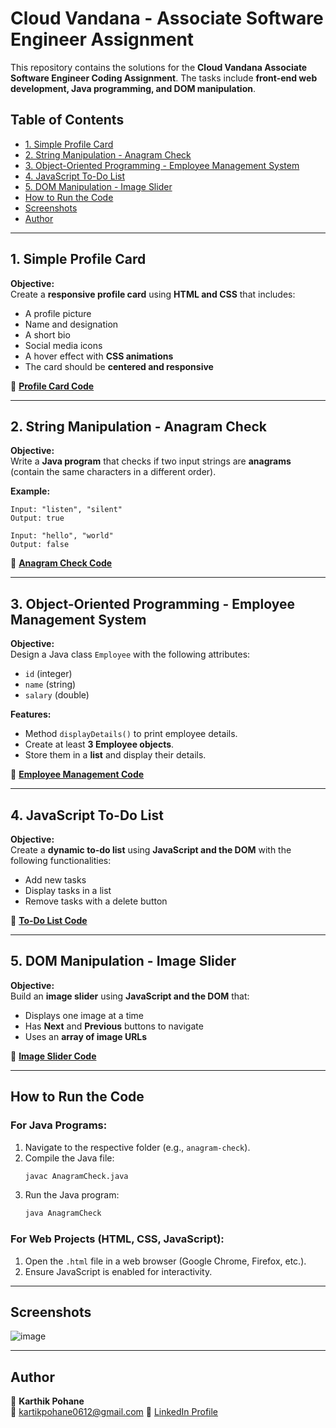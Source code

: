  # Cloud Vandana - Associate Software Engineer Assignment

This repository contains the solutions for the **Cloud Vandana Associate Software Engineer Coding Assignment**. The tasks include **front-end web development, Java programming, and DOM manipulation**.

## **Table of Contents**
- [1. Simple Profile Card](#1-simple-profile-card)
- [2. String Manipulation - Anagram Check](#2-string-manipulation---anagram-check)
- [3. Object-Oriented Programming - Employee Management System](#3-object-oriented-programming---employee-management-system)
- [4. JavaScript To-Do List](#4-javascript-to-do-list)
- [5. DOM Manipulation - Image Slider](#5-dom-manipulation---image-slider)
- [How to Run the Code](#how-to-run-the-code)
- [Screenshots](#screenshots)
- [Author](#author)

---

## **1. Simple Profile Card**
**Objective:**  
Create a **responsive profile card** using **HTML and CSS** that includes:
- A profile picture  
- Name and designation  
- A short bio  
- Social media icons  
- A hover effect with **CSS animations**  
- The card should be **centered and responsive**  

📌 **[Profile Card Code](https://karthikpohane.github.io/CloudVandana_SDE/profileCard/index.html)**  

---

## **2. String Manipulation - Anagram Check**
**Objective:**  
Write a **Java program** that checks if two input strings are **anagrams** (contain the same characters in a different order).  

**Example:**  
```
Input: "listen", "silent"
Output: true

Input: "hello", "world"
Output: false
```
📌 **[Anagram Check Code](https://github.com/karthikpohane/CloudVandana_SDE/tree/main/Java%20Assignment/Anagram%20Checker)**  

---

## **3. Object-Oriented Programming - Employee Management System**
**Objective:**  
Design a Java class `Employee` with the following attributes:  
- `id` (integer)  
- `name` (string)  
- `salary` (double)  

**Features:**  
- Method `displayDetails()` to print employee details.  
- Create at least **3 Employee objects**.  
- Store them in a **list** and display their details.  

📌 **[Employee Management Code](https://github.com/karthikpohane/CloudVandana_SDE/tree/main/Java%20Assignment/Employee%20Management%20System)**  

---

## **4. JavaScript To-Do List**
**Objective:**  
Create a **dynamic to-do list** using **JavaScript and the DOM** with the following functionalities:  
- Add new tasks  
- Display tasks in a list  
- Remove tasks with a delete button  

📌 **[To-Do List Code](https://karthikpohane.github.io/CloudVandana_SDE/todoList/index.html)**  

---

## **5. DOM Manipulation - Image Slider**
**Objective:**  
Build an **image slider** using **JavaScript and the DOM** that:
- Displays one image at a time  
- Has **Next** and **Previous** buttons to navigate  
- Uses an **array of image URLs**  

📌 **[Image Slider Code](https://karthikpohane.github.io/CloudVandana_SDE/imageSlider/index.html)**  

---

## **How to Run the Code**
### **For Java Programs:**
1. Navigate to the respective folder (e.g., `anagram-check`).
2. Compile the Java file:  
   ```sh
   javac AnagramCheck.java
   ```
3. Run the Java program:  
   ```sh
   java AnagramCheck
   ```

### **For Web Projects (HTML, CSS, JavaScript):**
1. Open the `.html` file in a web browser (Google Chrome, Firefox, etc.).
2. Ensure JavaScript is enabled for interactivity.

---

## **Screenshots**
![image](https://github.com/user-attachments/assets/6bd8318c-7312-428f-bb73-a4feaec1b0f6)


---

## **Author**
👤 **Karthik Pohane**  
📧 kartikpohane0612@gmail.com 
🔗 [LinkedIn Profile](https://www.linkedin.com/in/karthikpohane/)  
```
